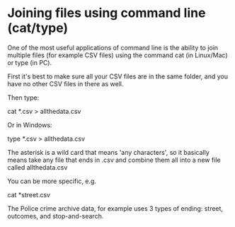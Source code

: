 # Joining files using command line (cat/type)

One of the most useful applications of command line is the ability to join multiple files (for example CSV files) using the command cat (in Linux/Mac) or type (in PC).

First it's best to make sure all your CSV files are in the same folder, and you have no other CSV files in there as well.

Then type:

cat *.csv > allthedata.csv

Or in Windows:

type *.csv > allthedata.csv

The asterisk is a wild card that means 'any characters', so it basically means take any file that ends in .csv and combine them all into a new file called allthedata.csv

You can be more specific, e.g. 

cat *street.csv

The Police crime archive data, for example uses 3 types of ending: street, outcomes, and stop-and-search.
